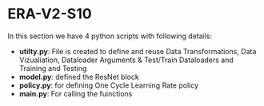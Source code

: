 # ERA-V2-S10

In this section we have 4 python scripts with following details:
* **utilty.py**: File is created to define and reuse Data Transformations, Data Vizualiation, Dataloader Arguments & Test/Train Dataloaders and Training and Testing
* **model.py**: defined the ResNet block
* **policy.py**: for defining One Cycle Learning Rate policy
* **main.py**: For calling the fuinctions
